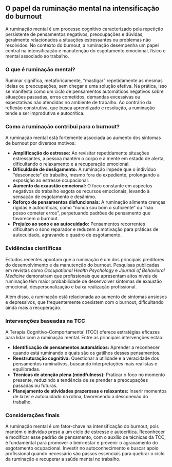 
## O papel da ruminação mental na intensificação do burnout

A ruminação mental é um processo cognitivo caracterizado pela repetição persistente de pensamentos negativos, preocupações e dúvidas, geralmente relacionados a situações estressantes ou problemas não resolvidos. No contexto do burnout, a ruminação desempenha um papel central na intensificação e manutenção do esgotamento emocional, físico e mental associado ao trabalho.

### O que é ruminação mental?

Ruminar significa, metaforicamente, “mastigar” repetidamente as mesmas ideias ou preocupações, sem chegar a uma solução efetiva. Na prática, isso se manifesta como um ciclo de pensamentos automáticos negativos sobre situações passadas, erros cometidos, demandas excessivas ou expectativas não atendidas no ambiente de trabalho. Ao contrário da reflexão construtiva, que busca aprendizado e resolução, a ruminação tende a ser improdutiva e autocrítica.

### Como a ruminação contribui para o burnout?

A ruminação mental está fortemente associada ao aumento dos sintomas de burnout por diversos motivos:

- **Amplificação do estresse:** Ao revisitar repetidamente situações estressantes, a pessoa mantém o corpo e a mente em estado de alerta, dificultando o relaxamento e a recuperação emocional.
- **Dificuldade de desligamento:** A ruminação impede que o indivíduo “desconecte” do trabalho, mesmo fora do expediente, prolongando a exposição ao estresse ocupacional.
- **Aumento da exaustão emocional:** O foco constante em aspectos negativos do trabalho esgota os recursos emocionais, levando à sensação de esgotamento e desânimo.
- **Reforço de pensamentos disfuncionais:** A ruminação alimenta crenças rígidas e autocríticas, como “nunca sou bom o suficiente” ou “não posso cometer erros”, perpetuando padrões de pensamento que favorecem o burnout.
- **Prejuízo ao sono e ao autocuidado:** Pensamentos recorrentes dificultam o sono reparador e reduzem a motivação para práticas de autocuidado, agravando o quadro de esgotamento.

### Evidências científicas

Estudos recentes apontam que a ruminação é um dos principais preditores do desenvolvimento e da manutenção do burnout. Pesquisas publicadas em revistas como *Occupational Health Psychology* e *Journal of Behavioral Medicine* demonstram que profissionais que apresentam altos níveis de ruminação têm maior probabilidade de desenvolver sintomas de exaustão emocional, despersonalização e baixa realização profissional.

Além disso, a ruminação está relacionada ao aumento de sintomas ansiosos e depressivos, que frequentemente coexistem com o burnout, dificultando ainda mais a recuperação.

### Intervenções baseadas na TCC

A Terapia Cognitivo-Comportamental (TCC) oferece estratégias eficazes para lidar com a ruminação mental. Entre as principais intervenções estão:

- **Identificação de pensamentos automáticos:** Aprender a reconhecer quando está ruminando e quais são os gatilhos desses pensamentos.
- **Reestruturação cognitiva:** Questionar a utilidade e a veracidade dos pensamentos ruminativos, buscando interpretações mais realistas e equilibradas.
- **Técnicas de atenção plena (mindfulness):** Praticar o foco no momento presente, reduzindo a tendência de se prender a preocupações passadas ou futuras.
- **Planejamento de atividades prazerosas e relaxantes:** Inserir momentos de lazer e autocuidado na rotina, favorecendo a desconexão do trabalho.

### Considerações finais

A ruminação mental é um fator-chave na intensificação do burnout, pois mantém o indivíduo preso a um ciclo de estresse e autocrítica. Reconhecer e modificar esse padrão de pensamento, com o auxílio de técnicas da TCC, é fundamental para promover o bem-estar e prevenir o agravamento do esgotamento ocupacional. Investir no autoconhecimento e buscar apoio profissional quando necessário são passos essenciais para quebrar o ciclo da ruminação e recuperar a saúde mental no trabalho.
```

